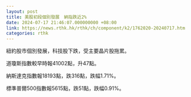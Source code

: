 ```yaml
---
layout: post
title: 美股初段個別發展　納指跌近2%
date: 2024-07-17 21:46:07.000000000 +08:00
link: https://news.rthk.hk/rthk/ch/component/k2/1762020-20240717.htm
categories: rthk
---
```


紐約股市個別發展，科技股下跌，受主要晶片股拖累。

道瓊斯指數較早時報41002點，升47點。

納斯達克指數報18193點，跌316點，跌幅1.71%。

標準普爾500指數報5615點，跌51點，跌幅0.91%。
